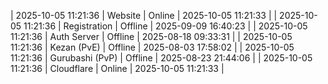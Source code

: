 | 2025-10-05 11:21:36 | Website | Online | 2025-10-05 11:21:33 |
| 2025-10-05 11:21:36 | Registration | Offline | 2025-09-09 16:40:23 |
| 2025-10-05 11:21:36 | Auth Server | Offline | 2025-08-18 09:33:31 |
| 2025-10-05 11:21:36 | Kezan (PvE) | Offline | 2025-08-03 17:58:02 |
| 2025-10-05 11:21:36 | Gurubashi (PvP) | Offline | 2025-08-23 21:44:06 |
| 2025-10-05 11:21:36 | Cloudflare | Online | 2025-10-05 11:21:33 |
